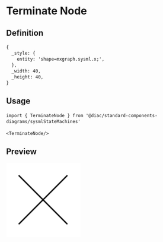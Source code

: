 # Terminate Node

## Definition

```
{
  _style: { 
    entity: 'shape=mxgraph.sysml.x;',
  },
  _width: 40,
  _height: 40,
}
```

## Usage

```
import { TerminateNode } from '@diac/standard-components-diagrams/sysmlStateMachines'

<TerminateNode/>
```

## Preview

<img src="./terminate-node.png" width="200"/>
